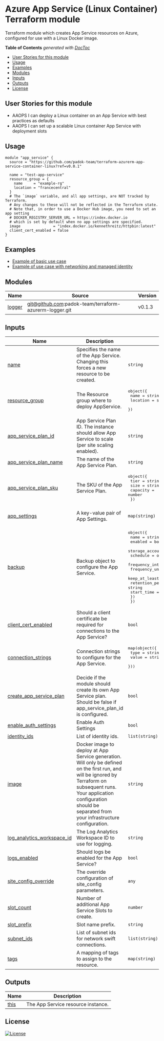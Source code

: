 # Azure App Service (Linux Container) Terraform module

Terraform module which creates App Service resources on Azure, configured for use with a Linux Docker image.

<!-- START doctoc generated TOC please keep comment here to allow auto update -->
<!-- DON'T EDIT THIS SECTION, INSTEAD RE-RUN doctoc TO UPDATE -->
**Table of Contents**  *generated with [DocToc](https://github.com/thlorenz/doctoc)*

- [User Stories for this module](#user-stories-for-this-module)
- [Usage](#usage)
- [Examples](#examples)
- [Modules](#modules)
- [Inputs](#inputs)
- [Outputs](#outputs)
- [License](#license)

<!-- END doctoc generated TOC please keep comment here to allow auto update -->

## User Stories for this module

- AAOPS I can deploy a Linux container on an App Service with best practices as defaults
- AAOPS I can set up a scalable Linux container App Service with deployment slots

## Usage

```hcl
module "app_service" {
  source = "https://github.com/padok-team/terraform-azurerm-app-service-container-linux?ref=v0.0.1"

  name = "test-app-service"
  resource_group = {
    name     = "example-rg"
    location = "francecentral"
  }
  # The `image` variable, and all app settings, are NOT tracked by Terraform.
  # Any changes to these will not be reflected in the Terraform state.
  # Note that, in order to use a Docker Hub image, you need to set an app setting
  # DOCKER_REGISTRY_SERVER_URL = https://index.docker.io
  # which is set by default when no app settings are specified.
  image               = "index.docker.io/kennethreitz/httpbin:latest"
  client_cert_enabled = false
}
```

## Examples

- [Example of basic use case](examples/basic/main.tf)
- [Example of use case with networking and managed identity](examples/network_and_identity/main.tf)

<!-- BEGIN_TF_DOCS -->
## Modules

| Name | Source | Version |
|------|--------|---------|
| <a name="module_logger"></a> [logger](#module\_logger) | git@github.com:padok-team/terraform-azurerm-logger.git | v0.1.3 |

## Inputs

| Name | Description | Type | Default | Required |
|------|-------------|------|---------|:--------:|
| <a name="input_name"></a> [name](#input\_name) | Specifies the name of the App Service. Changing this forces a new resource to be created. | `string` | n/a | yes |
| <a name="input_resource_group"></a> [resource\_group](#input\_resource\_group) | The Resource group where to deploy AppService. | <pre>object({<br>    name     = string,<br>    location = string<br>  })</pre> | n/a | yes |
| <a name="input_app_service_plan_id"></a> [app\_service\_plan\_id](#input\_app\_service\_plan\_id) | App Service Plan ID. The instance should allow App Service to scale (per site scaling enabled). | `string` | `null` | no |
| <a name="input_app_service_plan_name"></a> [app\_service\_plan\_name](#input\_app\_service\_plan\_name) | The name of the App Service Plan. | `string` | `null` | no |
| <a name="input_app_service_plan_sku"></a> [app\_service\_plan\_sku](#input\_app\_service\_plan\_sku) | The SKU of the App Service Plan. | <pre>object({<br>    tier     = string<br>    size     = string<br>    capacity = number<br>  })</pre> | <pre>{<br>  "capacity": null,<br>  "size": "S1",<br>  "tier": "Standard"<br>}</pre> | no |
| <a name="input_app_settings"></a> [app\_settings](#input\_app\_settings) | A key-value pair of App Settings. | `map(string)` | <pre>{<br>  "DOCKER_REGISTRY_SERVER_URL": "https://index.docker.io"<br>}</pre> | no |
| <a name="input_backup"></a> [backup](#input\_backup) | Backup object to configure the App Service. | <pre>object({<br>    name                = string<br>    enabled             = bool<br>    storage_account_url = string<br>    schedule = object({<br>      frequency_interval       = string<br>      frequency_unit           = string<br>      keep_at_least_one_backup = bool<br>      retention_period_in_days = string<br>      start_time               = string<br>    })<br>  })</pre> | `null` | no |
| <a name="input_client_cert_enabled"></a> [client\_cert\_enabled](#input\_client\_cert\_enabled) | Should a client certificate be required for connections to the App Service? | `bool` | `true` | no |
| <a name="input_connection_strings"></a> [connection\_strings](#input\_connection\_strings) | Connection strings to configure for the App Service. | <pre>map(object({<br>    type  = string<br>    value = string<br>  }))</pre> | `{}` | no |
| <a name="input_create_app_service_plan"></a> [create\_app\_service\_plan](#input\_create\_app\_service\_plan) | Decide if the module should create its own App Service plan. Should be false if app\_service\_plan\_id is configured. | `bool` | `true` | no |
| <a name="input_enable_auth_settings"></a> [enable\_auth\_settings](#input\_enable\_auth\_settings) | Enable Auth Settings | `bool` | `true` | no |
| <a name="input_identity_ids"></a> [identity\_ids](#input\_identity\_ids) | List of identity ids. | `list(string)` | `[]` | no |
| <a name="input_image"></a> [image](#input\_image) | Docker image to deploy at App Service generation.  Will only be defined on the first run, and will be ignored by Terraform on subsequent runs. Your application configuration should be separated from your infrastructure configuration. | `string` | `"index.docker.io/busybox:latest"` | no |
| <a name="input_log_analytics_workspace_id"></a> [log\_analytics\_workspace\_id](#input\_log\_analytics\_workspace\_id) | The Log Analytics Workspace ID to use for logging. | `string` | `null` | no |
| <a name="input_logs_enabled"></a> [logs\_enabled](#input\_logs\_enabled) | Should logs be enabled for the App Service? | `bool` | `true` | no |
| <a name="input_site_config_override"></a> [site\_config\_override](#input\_site\_config\_override) | The override configuration of site\_config parameters. | `any` | `{}` | no |
| <a name="input_slot_count"></a> [slot\_count](#input\_slot\_count) | Number of additional App Service Slots to create. | `number` | `0` | no |
| <a name="input_slot_prefix"></a> [slot\_prefix](#input\_slot\_prefix) | Slot name prefix. | `string` | `null` | no |
| <a name="input_subnet_ids"></a> [subnet\_ids](#input\_subnet\_ids) | List of subnet ids for network swift connections. | `list(string)` | `[]` | no |
| <a name="input_tags"></a> [tags](#input\_tags) | A mapping of tags to assign to the resource. | `map(string)` | `{}` | no |

## Outputs

| Name | Description |
|------|-------------|
| <a name="output_this"></a> [this](#output\_this) | The App Service resource instance. |
<!-- END_TF_DOCS -->

## License

[![License](https://img.shields.io/badge/License-Apache_2.0-blue.svg)](https://opensource.org/licenses/Apache-2.0)
